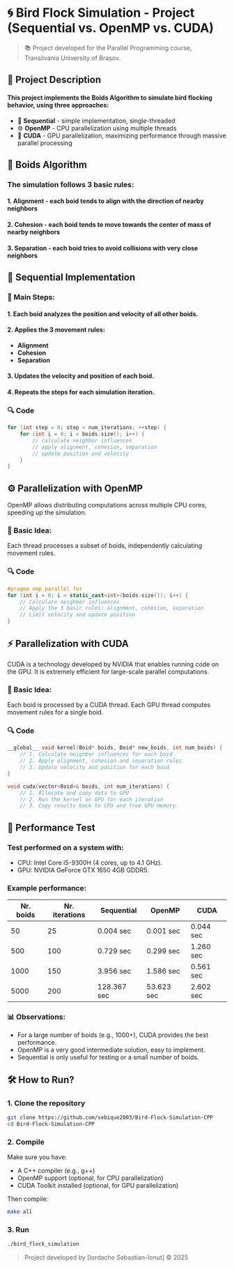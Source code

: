 # 🌀 Bird Flock Simulation  - Project (Sequential vs. OpenMP vs. CUDA)

> 📚 Project developed for the Parallel Programming course, Transilvania University of Brașov.

## 📌 Project Description

#### This project implements the Boids Algorithm to simulate bird flocking behavior, using three approaches:
  - 🔹 **Sequential** - simple implementation, single-threaded
  - ⚙️ **OpenMP** - CPU parallelization using multiple threads
  - 🚀 **CUDA** - GPU parallelization, maximizing performance through massive parallel processing

## 🧠 Boids Algorithm

### The simulation follows 3 basic rules:

#### 1.  **Alignment** - each boid tends to align with the direction of nearby neighbors
#### 2.  **Cohesion** - each boid tends to move towards the center of mass of nearby neighbors
#### 3.  **Separation** - each boid tries to avoid collisions with very close neighbors

## 🐢 Sequential Implementation

### 🔄 Main Steps:

#### 1. Each boid analyzes the position and velocity of all other boids.
#### 2. Applies the 3 movement rules:
  - **Alignment**
  - **Cohesion**
  - **Separation**
#### 3. Updates the velocity and position of each boid.
#### 4. Repeats the steps for each simulation iteration.

### 🔍 Code
```cpp
for (int step = 0; step < num_iterations; ++step) {
    for (int i = 0; i < boids.size(); i++) {
        // calculate neighbor influences
        // apply alignment, cohesion, separation
        // update position and velocity
    }
}
```

## ⚙️ Parallelization with OpenMP

OpenMP allows distributing computations across multiple CPU cores, speeding up the simulation.

### 🧠 Basic Idea:
Each thread processes a subset of boids, independently calculating movement rules.

### 🔍 Code
```cpp
#pragma omp parallel for
for (int i = 0; i < static_cast<int>(boids.size()); i++) {
    // Calculate neighbor influences
    // Apply the 3 basic rules: alignment, cohesion, separation
    // Limit velocity and update position
}
```

## ⚡ Parallelization with CUDA

CUDA is a technology developed by NVIDIA that enables running code on the GPU. It is extremely efficient for large-scale parallel computations.

### 🧠 Basic Idea:
Each boid is processed by a CUDA thread. Each GPU thread computes movement rules for a single boid.

### 🔍 Code
```cpp
__global__ void kernel(Boid* boids, Boid* new_boids, int num_boids) {
    // 1. Calculate neighbor influences for each boid
    // 2. Apply alignment, cohesion and separation rules
    // 3. Update velocity and position for each boid
}
```
```cpp
void cuda(vector<Boid>& boids, int num_iterations) {
    // 1. Allocate and copy data to GPU
    // 2. Run the kernel on GPU for each iteration
    // 3. Copy results back to CPU and free GPU memory
```

## 🧪 Performance Test

### Test performed on a system with:
- CPU: Intel Core i5-9300H (4 cores, up to 4.1 GHz).
- GPU: NVIDIA GeForce GTX 1650 4GB GDDR5.

### Example performance:
| **Nr. boids**     | **Nr. iterations** | **Sequential** | **OpenMP** | **CUDA** |
|-------------------|-------------------|----------------|------------|----------|
| 50                | 25                | 0.004 sec      | 0.001 sec  | 0.044 sec|
| 500               | 100               | 0.729 sec      | 0.299 sec  | 1.260 sec|
| 1000              | 150               | 3.956 sec      | 1.586 sec  | 0.561 sec|
| 5000              | 200               | 128.367 sec    | 53.623 sec | 2.602 sec|

### 📊 Observations:
- For a large number of boids (e.g., 1000+), CUDA provides the best performance.
- OpenMP is a very good intermediate solution, easy to implement.
- Sequential is only useful for testing or a small number of boids.

 ## 🛠 How to Run?

### 1. Clone the repository
 ```bash
git clone https://github.com/sebique2003/Bird-Flock-Simulation-CPP
cd Bird-Flock-Simulation-CPP
```
### 2. Compile

Make sure you have:
- A C++ compiler (e.g., g++)
- OpenMP support (optional, for CPU parallelization)
- CUDA Toolkit installed (optional, for GPU parallelization)
  
Then compile:
```bash
make all
```

### 3. Run
```bash
./bird_flock_simulation
```

> Project developed by [Iordache Sebastian-Ionut] © 2025
